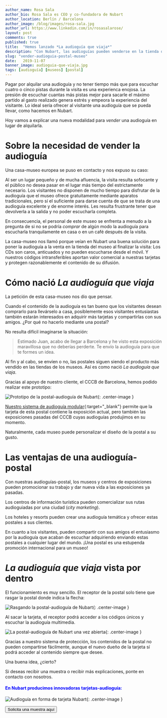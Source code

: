 ```yaml
---
author_name: Rosa Sala
author_bio: Rosa Sala es CEO y co-fundadora de Nubart
author_location: Berlín / Barcelona
author_image: /blog/images/rosa-sala.jpg
author_url: https://www.linkedin.com/in/rosasalarose/
layout: post
comments: true
published: true
title:  "Hemos lanzado *La audioguía que viaja*"
description: "Con Nubart, las audioguías pueden venderse en la tienda del museo integradas en una postal."
slug: "vender-audioguia-postal-museo"
date:   2019-11-07
banner_image: audioguia-que-viaja.jpg
tags: [audioguía] [museos] [postal]
---
```


Pagar por alquilar una audioguía y no tener tiempo más que para escuchar cuatro o cinco pistas durante la visita es una experienca enojosa. La presión de escuchar cuantas más pistas mejor para sacarle el máximo partido al gasto realizado genera estrés y empeora la experiencia del visitante. Lo ideal sería ofrecer al visitante una audioguía que se pueda llevar, como hacemos en Nubart. 

Hoy vamos a explicar una nueva modalidad para *vender* una audioguía en lugar de alquilarla. 

<!--more-->
# Sobre la necesidad de vender la audioguía

Una casa-museo europea se puso en contacto y nos expuso su caso: 

Al ser un lugar pequeño y de mucha afluencia, la visita resulta  sofocante y el público no desea pasar en el lugar más tiempo del estrictamente necesario. Los visitantes no disponen de mucho tiempo para disfrutar de la audioguía que el museo ofrece gratuitamente mediante aparatos tradicionales, pero sí el suficiente para darse cuenta de que se trata de una audioguía excelente y de enorme interés. Les resulta frustrante tener que devolverla a la salida y no poder escucharla completa. 

En consecuencia, el personal de este museo se enfrenta a menudo a la pregunta de si no se podría *comprar* de algún modo la audioguía para escucharla tranquilamente en casa o en un café después de la visita. 

La casa-museo nos llamó porque veían en Nubart una buena solución para poner la audioguía a la venta en la tienda del museo al finalizar la visita: Los CDs son caros, anticuados y no pueden escucharse desde el móvil. Y nuestros códigos intransferibles aportan valor comercial a nuestras tarjetas y protegen razonablemente el contenido de su difusión. 

# Cómo nació *La audioguía que viaja*

La petición de esta casa-museo nos dio que pensar. 

Cuando el contenido de la audioguía es tan bueno que los visitantes desean comprarlo para llevárselo a casa, posiblemente esos visitantes entusiastas también estarán interesados en adquirir más tarjetas y compartirlas con sus amigos. ¿Por qué no hacerlo mediante una postal?

No resulta difícil imaginarse la situación:

> Estimado Juan, acabo de llegar a Barcelona y he visto esta exposición maravillosa que no deberías perderte. Te envío la audioguía para que te formes un idea. 

Al fin y al cabo, se envíen o no, las postales siguen siendo el producto más vendido en las tiendas de los museos. Así es como nació *La audioguía que viaja*. 

Gracias al apoyo de nuestro cliente, el CCCB de Barcelona, hemos podido realizar este prototipo:

![Prototipo de la postal-audioguía de Nubart]({{site.baseurl}}/images/posts/postal-audioguia-nubart.jpg){: .center-image }
 
 [Nuestro sistema de audioguía modular](https://www.nubart.eu/es/audioguia-multimedia.html){:target="_blank"} permite que la tarjeta de esta postal contiene la exposición actual, pero también las exposiciones pasadas del CCCB cuyas audioguías produjimos en su momento. 
 
 Naturalmente, cada museo puede personalizar el diseño de la postal a su gusto. 

# Las ventajas de una audioguía-postal

Con nuestras audioguías-postal, los museos y centros de exposiciones pueden promocionar su trabajo y dar nueva vida a las exposiciones ya pasadas. 

Los centros de información turística pueden comercializar sus rutas audioguiadas por una ciudad (*city marketing*). 

Los hoteles y resorts pueden crear una audioguía temática y ofrecer estas postales a sus clientes. 

En cuanto a los visitantes, pueden compartir con sus amigos el entusiasmo por la audioguía que acaban de escuchar adquiriendo enviando estas postales a cualquier lugar del mundo. ¡Una postal es una estupenda promoción internacional para un museo! 

# *La audioguía que viaja* vista por dentro

El funcionamiento es muy sencillo. El receptor de la postal solo tiene que rasgar la postal donde indica la flecha:

![Rasgando la postal-audioguía de Nubart]({{site.baseurl}}/images/posts/postal-audioguia-nubart-interior1.jpg){: .center-image }

Al sacar la tarjeta, el receptor podrá acceder a los códigos únicos y escuchar la audioguía multimedia.  

![La postal-audioguía de Nubart una vez abierta]({{site.baseurl}}/images/posts/postal-audioguia-nubart-interior2.jpg){: .center-image }

Gracias a nuestro sistema de protección, los contenidos de la postal no pueden compartirse fácilmente, aunque el nuevo dueño de la tarjeta sí podrá acceder al contenido siempre que desee. 

Una buena idea, ¿cierto?


Si deseas recibir una muestra o recibir más explicaciones, ponte en contacto con nosotros. 

 

#### <font color="blue">En Nubart producimos innovadoras tarjetas-audioguía:</font>

![Audioguía en forma de tarjeta Nubart]({{site.baseurl}}/images/posts/mosaico-proceso-min.jpg){: .center-image }

<form action="../../../../../es">
    <input type="submit" value="Solicita una muestra aquí" />
</form>